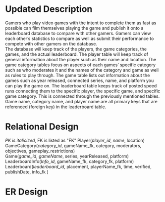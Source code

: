 
# Updated Description
Gamers who play video games with the intent to complete them as fast as possible can film themselves playing the game and publish it onto a leaderboard database to compare with other gamers. Gamers can view each other’s statistics to compare as well as submit their performance to compete with other gamers on the database. \
The database will keep track of the players, the game categories, the games, and the actual leaderboard. The player table will keep track of general information about the player such as their name and location. The game category tables focus on aspects of each games’ specific category such as who moderates it and the names of the category and game as well as rules to play through. The game table lists out information about the games such as year released, connected series, name, and platform you can play the game on. The leaderboard table keeps track of posted speed runs connecting them to the specific player, the specific game, and specific game category. This is connected through the previously mentioned tables. Game name, category name, and player name are all primary keys that are referenced (foreign key) in the leaderboard table. 
# Relational Design
*PK is italicized*, FK is listed as "FK" 
Player(*player_id*, *name*, location) \
GameCategory(*category_id*, gameName_fk, category, moderators, objectives, gameplay_restrictions) \
Game(*game_id*, *gameName*, series, yearReleased, platform) \
LeaderboardInfo(*Info_id*, gameName_fk, category_fk, platform) \
Leaderboard(*leaderboard_id*, placement, playerName_fk, time, verified, publishDate, info_fk ) 
# ER Design

